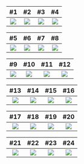 
 #1                 |   #2        | #3 | #4
:-------------------------:|:-------------------------:|:-------------------------:|:-------------------------:
![](https://github.com/A7medking1/labor/assets/86523323/7c2fbb0b-d289-4c43-a1eb-ab6977901ed0?raw=true)|![](https://github.com/A7medking1/labor/assets/86523323/bae85223-9873-47f0-8ae3-5e04ece071b9?raw=true)|![](https://github.com/A7medking1/labor/assets/86523323/cc69396d-f244-4e98-ad80-98d167d5ed09?raw=true)|![](https://github.com/A7medking1/labor/assets/86523323/cc69396d-f244-4e98-ad80-98d167d5ed09?raw=true)


 #5                 |   #6       | #7   | #8
:-------------------------:|:-------------------------:|:-------------------------:|:-------------------------:
![](https://github.com/A7medking1/labor/assets/86523323/97487d95-0f82-4666-a8ad-0d34719b5844?raw=true)|![](https://github.com/A7medking1/labor/assets/86523323/570aa925-44a6-48e0-98cb-85e27ea58f13?raw=true)|![](https://github.com/A7medking1/labor/assets/86523323/22b6566a-44d1-4857-9f51-bdf76d8fdb43?raw=true)|![](https://github.com/A7medking1/labor/assets/86523323/c3e874f7-a45e-4adc-a74f-51b21f9721fc?raw=true)


 #9               |   #10      | #11  | #12
:-------------------------:|:-------------------------:|:-------------------------:|:-------------------------:
![](https://github.com/A7medking1/labor/assets/86523323/3d003bf3-9de4-4a9d-9a22-9c0a67cdca5e?raw=true)|![](https://github.com/A7medking1/labor/assets/86523323/55848960-7a17-49ac-a81f-22347294061a?raw=true)|![](https://github.com/A7medking1/labor/assets/86523323/5e463150-40b6-48a3-83e4-e9715cc6f39d?raw=true)|![](https://github.com/A7medking1/labor/assets/86523323/d84ffdcd-a498-46ac-a18c-164712f4dcaa?raw=true)


 #13    |   #14       |    #15     |     #16
:-------------------------:|:-------------------------:|:-------------------------:|:-------------------------:
![](https://github.com/A7medking1/labor/assets/86523323/57aa615f-cfd2-4b7a-8e3b-849fb8ef6b1f?raw=true)|![](https://github.com/A7medking1/labor/assets/86523323/b307eff2-9ca4-4841-937f-4703d982fc7a?raw=true)|![](https://github.com/A7medking1/labor/assets/86523323/56cb8488-cf3a-4907-9ee3-857e5eeb726f?raw=true)|![](https://github.com/A7medking1/labor/assets/86523323/4733ca93-bbad-4553-a5d0-8fcaeb69fb51?raw=true)


 #17    |   #18      |    #19     |     #20
:-------------------------:|:-------------------------:|:-------------------------:|:-------------------------:
![](https://github.com/A7medking1/labor/assets/86523323/8ced618a-f978-4fc4-b1b9-14af754bcb42?raw=true)|![](https://github.com/A7medking1/labor/assets/86523323/9e68122a-ae85-4cb7-9860-3539ca31a12b?raw=true)|![](https://github.com/A7medking1/labor/assets/86523323/d3bd5adb-6f84-4b2a-8c73-d2513900e013?raw=true)|![](https://github.com/A7medking1/labor/assets/86523323/19ab505a-a495-4d93-bd1d-3717bd810eff?raw=true)

 #21    |   #22     |    #23    |     #24
:-------------------------:|:-------------------------:|:-------------------------:|:-------------------------:
![](https://github.com/A7medking1/labor/assets/86523323/dab788f7-0bae-436e-9bf1-5a1fb2a39949?raw=true)|![](https://github.com/A7medking1/labor/assets/86523323/dab788f7-0bae-436e-9bf1-5a1fb2a39949?raw=true)|![](https://github.com/A7medking1/labor/assets/86523323/b89b2ec5-c7c2-4cb2-8d57-79cada8e4dbd?raw=true)|![](https://github.com/A7medking1/labor/assets/86523323/06138594-6d4a-484b-8df9-d6316b92d9ec?raw=true)




